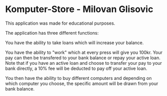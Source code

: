# Komputer-Store - Milovan Glisovic
This application was made for educational purposes.

The application has three different functions: 

You have the ability to take loans which will increase your balance.


You have the ability to "work" which at every press will give you 100kr. Your pay can then be transfered to your bank balance or repay your active loan. Note that if you have an active loan and choose to transfer your pay to your bank directly, a 10% fee will be deducted to pay off your active loan.


You then have the ability to buy different computers and depending on which computer you choose, the specific amount will be drawn from your bank balance.
